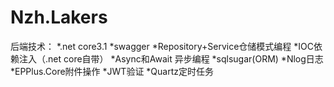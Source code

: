 # Nzh.Lakers
后端技术： 
*.net core3.1 
*swagger 
*Repository+Service仓储模式编程 
*IOC依赖注入（.net core自带） 
*Async和Await 异步编程 
*sqlsugar(ORM)
*Nlog日志 
*EPPlus.Core附件操作
*JWT验证
*Quartz定时任务


